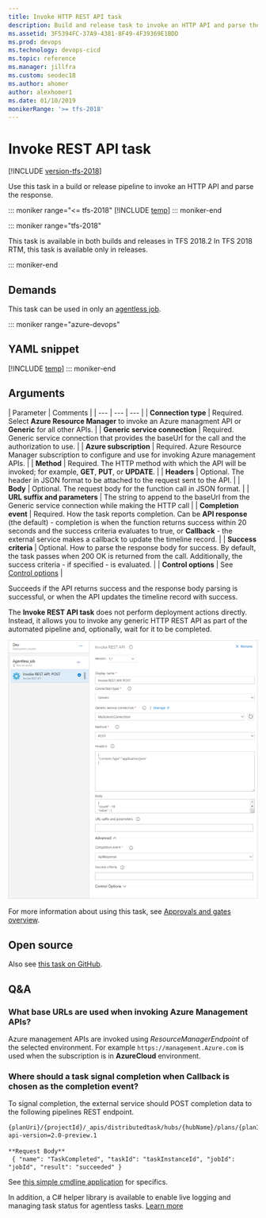 ```yaml
---
title: Invoke HTTP REST API task
description: Build and release task to invoke an HTTP API and parse the response with a build or release pipeline in Azure Pipelines and TFS
ms.assetid: 3F5394FC-37A9-4381-8F49-4F39369E1BDD
ms.prod: devops
ms.technology: devops-cicd
ms.topic: reference
ms.manager: jillfra
ms.custom: seodec18
ms.author: ahomer
author: alexhomer1
ms.date: 01/10/2019
monikerRange: '>= tfs-2018'
---
```


# Invoke REST API task

[!INCLUDE [version-tfs-2018](../../_shared/version-tfs-2018.md)]

Use this task in a build or release pipeline to invoke an HTTP API and parse the response.

::: moniker range="<= tfs-2018"
[!INCLUDE [temp](../../_shared/concept-rename-note.md)]
::: moniker-end

::: moniker range="tfs-2018"

This task is available in both builds and releases in TFS 2018.2 In TFS 2018 RTM, this task is available only in releases.

::: moniker-end

## Demands

This task can be used in only an [agentless job](../../process/server-phases.md).

::: moniker range="azure-devops"
## YAML snippet
[!INCLUDE [temp](../_shared/yaml/InvokeRestApiV1.md)]
::: moniker-end

## Arguments

| Parameter | Comments |
| --- | --- | --- |
| **Connection type** | Required. Select **Azure Resource Manager** to invoke an Azure managment API or **Generic** for all other APIs. |
| **Generic service connection** | Required. Generic service connection that provides the baseUrl for the call and the authorization to use. |
| **Azure subscription** | Required. Azure Resource Manager subscription to configure and use for invoking Azure management APIs. |
| **Method** | Required. The HTTP method with which the API will be invoked; for example, **GET**, **PUT**, or **UPDATE**. |
| **Headers** | Optional. The header in JSON format to be attached to the request sent to the API. |
| **Body** | Optional. The request body for the function call in JSON format. |
| **URL suffix and parameters** | The string to append to the baseUrl from the Generic service connection while making the HTTP call | 
| **Completion event** | Required. How the task reports completion. Can be **API response** (the default) - completion is when the function returns success within 20 seconds and the success criteria evaluates to true, or **Callback** - the external service makes a callback to update the timeline record.   |
| **Success criteria** | Optional. How to parse the response body for success. By default, the task passes when 200 OK is returned from the call. Additionally, the success criteria - if specified - is evaluated. |
| **Control options** | See [Control options](../../process/tasks.md#controloptions) |

Succeeds if the API returns success and the response body parsing is successful, or when the API updates the timeline record with success.

The **Invoke REST API task** does not perform deployment actions directly.
Instead, it allows you to invoke any generic HTTP REST API as part of the automated
pipeline and, optionally, wait for it to be completed.

![Configuring an Invoke REST API task](_img/invoke-rest-api-task.png)

For more information about using this task, see [Approvals and gates overview](../../release/approvals/index.md).

## Open source

Also see [this task on GitHub](https://github.com/Microsoft/azure-pipelines-tasks/tree/master/Tasks/InvokeRestApiV1).

## Q&A

### What base URLs are used when invoking Azure Management APIs?

Azure management APIs are invoked using *ResourceManagerEndpoint* of the selected environment. For example `https://management.Azure.com` is used when the subscription is in **AzureCloud** environment.

### Where should a task signal completion when **Callback** is chosen as the completion event?

To signal completion, the external service should POST completion data to the following pipelines REST endpoint.
```
{planUri}/{projectId}/_apis/distributedtask/hubs/{hubName}/plans/{planId}/events?api-version=2.0-preview.1

**Request Body**
 { "name": "TaskCompleted", "taskId": "taskInstanceId", "jobId": "jobId", "result": "succeeded" }
 ```
 
See [this simple cmdline application](https://github.com/Microsoft/azure-pipelines-extensions/tree/master/ServerTaskHelper/HttpRequestSampleWithoutHandler) for specifics. 
 
In addition, a C# helper library is available to enable live logging and managing task status for agentless tasks. [Learn more](https://blogs.msdn.microsoft.com/aseemb/2017/12/18/async-http-agentless-task/) 
 
 
